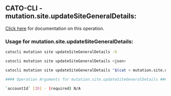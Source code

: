 
## CATO-CLI - mutation.site.updateSiteGeneralDetails:
[Click here](https://api.catonetworks.com/documentation/#mutation-mutation.site.updateSiteGeneralDetails) for documentation on this operation.

### Usage for mutation.site.updateSiteGeneralDetails:

```bash
catocli mutation site updateSiteGeneralDetails -h

catocli mutation site updateSiteGeneralDetails <json>

catocli mutation site updateSiteGeneralDetails "$(cat < mutation.site.updateSiteGeneralDetails.json)"

#### Operation Arguments for mutation.site.updateSiteGeneralDetails ####

`accountId` [ID] - (required) N/A    
